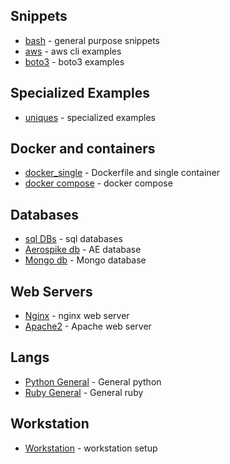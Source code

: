 ## Snippets
* [bash](docs/snippets/bash)   - general purpose snippets  
* [aws](docs/snippets/aws/aws_clis.md) - aws cli examples   
* [boto3](docs/snippets/aws/boto3_items.md) - boto3 examples   

## Specialized Examples
* [uniques](docs/snippets/uniques/uniques.md) - specialized examples

## Docker and containers
* [docker_single](docs/snippets/containers/docker_single.md) - Dockerfile and single container
* [docker compose](docs/snippets/containers/docker_single.md) - docker compose 

## Databases
* [sql DBs](docs/snippets/databases/rdbs.md) - sql databases    
* [Aerospike db](docs/snippets/databases/aerospike.md) - AE database  
* [Mongo db](docs/snippets/databases/mongodb.md) - Mongo database  

## Web Servers
* [Nginx](docs/snippets/webservers/nginx.conf.md) - nginx web server    
* [Apache2](docs/snippets/webservers/apache_httpd.md) - Apache web server    
  
## Langs
* [Python General](docs/snippets/langs/python_gen.md) - General python 
* [Ruby General](docs/snippets/langs/ruby_gen.md) - General ruby 

## Workstation
* [Workstation](docs/workstation/devenv_setup.md) - workstation setup  
